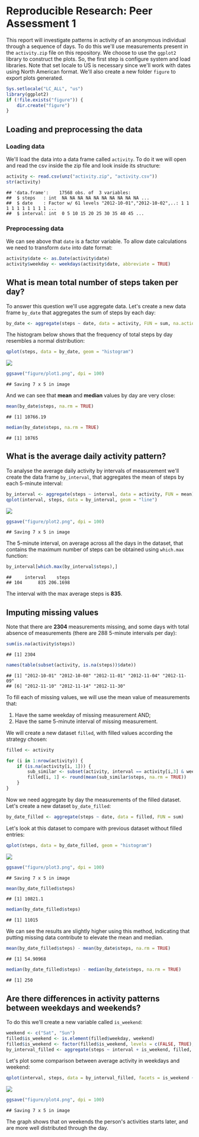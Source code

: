 # Reproducible Research: Peer Assessment 1

This report will investigate patterns in activity of an anonymous individual through a sequence of days. To do this we'll use measurements present in the `activity.zip` file on this repository. We choose to use the `ggplot2` library to construct the plots. So, the first step is configure system and load libraries. Note that set locale to US is necessary since we'll work with dates using North American format. We'll also create a new folder `figure` to export plots generated.


```r
Sys.setlocale("LC_ALL", "us")
library(ggplot2)
if (!file.exists("figure")) {
    dir.create("figure")
}
```

## Loading and preprocessing the data

### Loading data

We'll load the data into a data frame called `activity`. To do it we will open
and read the csv inside the zip file and look inside its structure:


```r
activity <- read.csv(unz("activity.zip", "activity.csv"))
str(activity)
```

```
## 'data.frame':	17568 obs. of  3 variables:
##  $ steps   : int  NA NA NA NA NA NA NA NA NA NA ...
##  $ date    : Factor w/ 61 levels "2012-10-01","2012-10-02",..: 1 1 1 1 1 1 1 1 1 1 ...
##  $ interval: int  0 5 10 15 20 25 30 35 40 45 ...
```

### Preprocessing data

We can see above that `date` is a factor variable. 
To allow date calculations we need to transform `date` into date format:


```r
activity$date <- as.Date(activity$date)
activity$weekday <- weekdays(activity$date, abbreviate = TRUE)
```


## What is mean total number of steps taken per day?

To answer this question we'll use aggregate data.
Let's create a new data frame `by_date` that aggregates the sum of steps by each day: 


```r
by_date <- aggregate(steps ~ date, data = activity, FUN = sum, na.action = na.pass)
```

The histogram below shows that the frequency of total steps by day resembles a normal distribution:


```r
qplot(steps, data = by_date, geom = "histogram")
```

![](PA1_template_files/figure-html/unnamed-chunk-5-1.png) 

```r
ggsave("figure/plot1.png", dpi = 100)
```

```
## Saving 7 x 5 in image
```

And we can see that **mean** and **median** values by day are very close:


```r
mean(by_date$steps, na.rm = TRUE)
```

```
## [1] 10766.19
```

```r
median(by_date$steps, na.rm = TRUE)
```

```
## [1] 10765
```


## What is the average daily activity pattern?

To analyse the average daily activity by intervals of measurement we'll create
the data frame `by_interval`, that aggregates the mean of steps by each 5-minute interval:


```r
by_interval <- aggregate(steps ~ interval, data = activity, FUN = mean)
qplot(interval, steps, data = by_interval, geom = "line")
```

![](PA1_template_files/figure-html/unnamed-chunk-7-1.png) 

```r
ggsave("figure/plot2.png", dpi = 100)
```

```
## Saving 7 x 5 in image
```

The 5-minute interval, on average across all the days in the dataset, that contains the maximum number of steps can be obtained using `which.max` function:


```r
by_interval[which.max(by_interval$steps),]
```

```
##     interval    steps
## 104      835 206.1698
```

The interval with the max average steps is **835**.

## Imputing missing values

Note that there are **2304** measurements missing,
and some days with total absence of measurements (there are 288 5-minute intervals per day):


```r
sum(is.na(activity$steps))
```

```
## [1] 2304
```

```r
names(table(subset(activity, is.na(steps))$date))
```

```
## [1] "2012-10-01" "2012-10-08" "2012-11-01" "2012-11-04" "2012-11-09"
## [6] "2012-11-10" "2012-11-14" "2012-11-30"
```

To fill each of missing values, we will use the mean value of measurements that:

1. Have the same weekday of missing measurement AND;
2. Have the same 5-minute interval of missing measurement.

We will create a new dataset `filled`, with filled values according the strategy chosen: 


```r
filled <- activity

for (i in 1:nrow(activity)) {
    if (is.na(activity[i, 1])) {
        sub_similar <- subset(activity, interval == activity[i,3] & weekday == activity[i,4])
        filled[i, 1] <- round(mean(sub_similar$steps, na.rm = TRUE)) 
    }
} 
```

Now we need aggregate by day the measurements of the filled dataset.
Let's create a new dataset `by_date_filled`:


```r
by_date_filled <- aggregate(steps ~ date, data = filled, FUN = sum)
```

Let's look at this dataset to compare with previous dataset without filled entries:


```r
qplot(steps, data = by_date_filled, geom = "histogram")
```

![](PA1_template_files/figure-html/unnamed-chunk-12-1.png) 

```r
ggsave("figure/plot3.png", dpi = 100)
```

```
## Saving 7 x 5 in image
```

```r
mean(by_date_filled$steps)
```

```
## [1] 10821.1
```

```r
median(by_date_filled$steps)
```

```
## [1] 11015
```

We can see the results are slightly higher using this method, indicating that putting
missing data contribute to elevate the mean and median.


```r
mean(by_date_filled$steps) - mean(by_date$steps, na.rm = TRUE)
```

```
## [1] 54.90968
```

```r
median(by_date_filled$steps) - median(by_date$steps, na.rm = TRUE)
```

```
## [1] 250
```

## Are there differences in activity patterns between weekdays and weekends?

To do this we'll create a new variable called `is_weekend`:


```r
weekend <- c("Sat", "Sun")
filled$is_weekend <- is.element(filled$weekday, weekend)
filled$is_weekend <- factor(filled$is_weekend, levels = c(FALSE, TRUE), labels = c("weekday", "weekend"))
by_interval_filled <- aggregate(steps ~ interval + is_weekend, filled, FUN = mean)
```

Let's plot some comparison between average activity in weekdays and weekend:


```r
qplot(interval, steps, data = by_interval_filled, facets = is_weekend ~., geom = "line")
```

![](PA1_template_files/figure-html/unnamed-chunk-15-1.png) 

```r
ggsave("figure/plot4.png", dpi = 100)
```

```
## Saving 7 x 5 in image
```

The graph shows that on weekends the person's activities starts later, and are more well distributed through the day.
